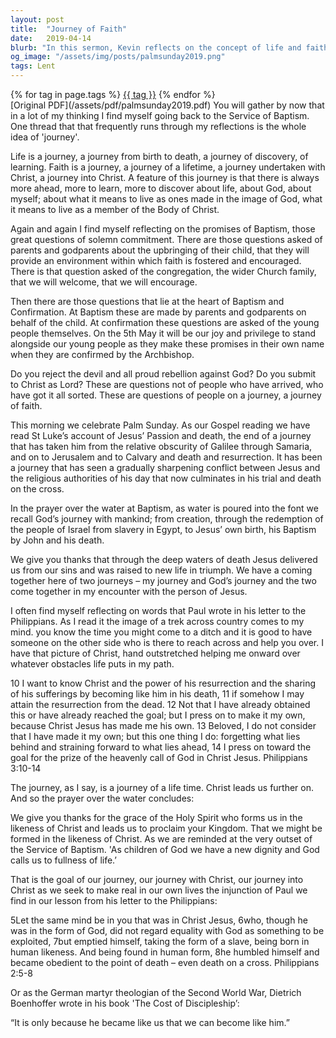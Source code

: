 ```yaml
---
layout: post
title:  "Journey of Faith"
date:   2019-04-14
blurb: "In this sermon, Kevin reflects on the concept of life and faith as a journey. He emphasizes the importance of baptism and confirmation as key milestones in this journey. He draws parallels between our personal journey and Jesus' journey to his crucifixion, highlighting the power of Jesus' resurrection and the role of the Holy Spirit in shaping us in the likeness of Christ. The sermon concludes with a quote from Dietrich Boenhoffer, emphasizing the transformative power of Christ's incarnation."
og_image: "/assets/img/posts/palmsunday2019.png"
tags: Lent
---    
```

<div class="tag-pills">
    {% for tag in page.tags %}
    <a href="{{ site.baseurl }}/tag/{{ tag | slugify }}" class="tag-pill">{{ tag }}</a>
    {% endfor %}
</div>
[Original PDF](/assets/pdf/palmsunday2019.pdf)
You will gather by now that in a lot of my thinking I find myself going back to the Service of Baptism. One thread that that frequently runs through my reflections is the whole idea of 'journey'.

Life is a journey, a journey from birth to death, a journey of discovery, of learning. Faith is a journey, a journey of a lifetime, a journey undertaken with Christ, a journey into Christ. A feature of this journey is that there is always more ahead, more to learn, more to discover about life, about God, about myself; about what it means to live as ones made in the image of God, what it means to live as a member of the Body of Christ.

Again and again I find myself reflecting on the promises of Baptism, those great questions of solemn commitment. There are those questions asked of parents and godparents about the upbringing of their child, that they will provide an environment within which faith is fostered and encouraged. There is that question asked of the congregation, the wider Church family, that we will welcome, that we will encourage.

Then there are those questions that lie at the heart of Baptism and Confirmation. At Baptism these are made by parents and godparents on behalf of the child. At confirmation these questions are asked of the young people themselves. On the 5th May it will be our joy and privilege to stand alongside our young people as they make these promises in their own name when they are confirmed by the Archbishop.

Do you reject the devil and all proud rebellion against God?
Do you submit to Christ as Lord?
These are questions not of people who have arrived, who have got it all sorted. These are questions of people on a journey, a journey of faith.

This morning we celebrate Palm Sunday. As our Gospel reading we have read St Luke’s account of Jesus’ Passion and death, the end of a journey that has taken him from the relative obscurity of Galilee through Samaria, and on to Jerusalem and to Calvary and death and resurrection. It has been a journey that has seen a gradually sharpening conflict between Jesus and the religious authorities of his day that now culminates in his trial and death on the cross.

In the prayer over the water at Baptism, as water is poured into the font we recall God’s journey with mankind; from creation, through the redemption of the people of Israel from slavery in Egypt, to Jesus’ own birth, his Baptism by John and his death.

We give you thanks that through the deep waters of death Jesus delivered us from our sins and was raised to new life in triumph.
We have a coming together here of two journeys – my journey and God’s journey and the two come together in my encounter with the person of Jesus.

I often find myself reflecting on words that Paul wrote in his letter to the Philippians. As I read it the image of a trek across country comes to my mind. you know the time you might come to a ditch and it is good to have someone on the other side who is there to reach across and help you over. I have that picture of Christ, hand outstretched helping me onward over whatever obstacles life puts in my path.

10 I want to know Christ and the power of his resurrection and the sharing of his sufferings by becoming like him in his death, 11 if somehow I may attain the resurrection from the dead.
12 Not that I have already obtained this or have already reached the goal; but I press on to make it my own, because Christ Jesus has made me his own. 13 Beloved, I do not consider that I have made it my own; but this one thing I do: forgetting what lies behind and straining forward to what lies ahead, 14 I press on toward the goal for the prize of the heavenly call of God in Christ Jesus. Philippians 3:10-14

The journey, as I say, is a journey of a life time. Christ leads us further on. And so the prayer over the water concludes:

We give you thanks for the grace of the Holy Spirit who forms us in the likeness of Christ and leads us to proclaim your Kingdom.
That we might be formed in the likeness of Christ. As we are reminded at the very outset of the Service of Baptism. 'As children of God we have a new dignity and God calls us to fullness of life.’

That is the goal of our journey, our journey with Christ, our journey into Christ as we seek to make real in our own lives the injunction of Paul we find in our lesson from his letter to the Philippians:

5Let the same mind be in you that was in Christ Jesus,
6who, though he was in the form of God, did not regard equality with God as something to be exploited,
7but emptied himself, taking the form of a slave, being born in human likeness.
And being found in human form, 8he humbled himself and became obedient to the point of death – even death on a cross. Philippians 2:5-8

Or as the German martyr theologian of the Second World War, Dietrich Boenhoffer wrote in his book 'The Cost of Discipleship’:

“It is only because he became like us that we can become like him.”
